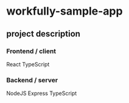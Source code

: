 # workfully-sample-app

## project description

### Frontend / client
React TypeScript

### Backend / server
NodeJS Express TypeScript